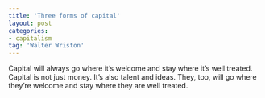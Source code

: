 ```yaml
---
title: 'Three forms of capital'
layout: post
categories:
- capitalism
tag: 'Walter Wriston'
---
```


Capital will always go where it’s welcome and stay where it’s well treated. Capital is not just money. It’s also talent and ideas. They, too, will go where they’re welcome and stay where they are well treated.